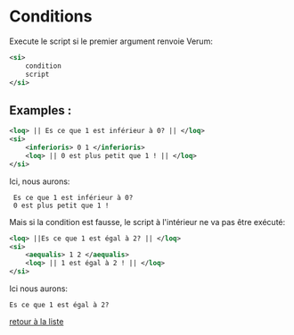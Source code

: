# Conditions
Execute le script si le premier argument renvoie Verum:
```XML
<si>
	condition
	script
</si>
```
## Examples :
```XML
<loq> || Es ce que 1 est inférieur à 0? || </loq>
<si>
	<inferioris> 0 1 </inferioris>
	<loq> || 0 est plus petit que 1 ! || </loq>
</si>
```
Ici, nous aurons:
```
 Es ce que 1 est inférieur à 0?
 0 est plus petit que 1 !
```
Mais si la condition est fausse, le script à l'intérieur ne va pas être exécuté:
```XML
<loq> ||Es ce que 1 est égal à 2? || </loq>
<si>
	<aequalis> 1 2 </aequalis>
	<loq> || 1 est égal à 2 ! || </loq>
</si>
```
Ici nous aurons:
```
Es ce que 1 est égal à 2?
```
[retour à la liste](./README.md)
